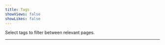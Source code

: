 ```yaml
---
title: Tags
showViews: false
showLikes: false
---
```


Select tags to filter between relevant pages.

---
